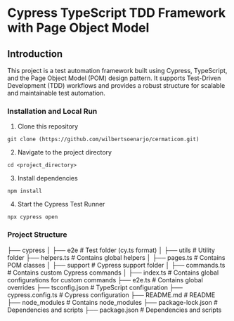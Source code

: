 # Cypress TypeScript TDD Framework with Page Object Model

## Introduction 

This project is a test automation framework built using Cypress, TypeScript, and the Page Object Model (POM) design pattern. It supports Test-Driven Development (TDD) workflows and provides a robust structure for scalable and maintainable test automation.

### Installation and Local Run

1. Clone this repository
```
git clone (https://github.com/wilbertsoenarjo/cermaticom.git)
 ```
2. Navigate to the project directory
```
cd <project_directory>
 ```
3. Install dependencies
```
npm install
 ```
4. Start the Cypress Test Runner
```
npx cypress open
 ```

### Project Structure
├── cypress
│   ├── e2e               # Test folder (cy.ts format)
│   ├── utils             # Utility folder
        ├── helpers.ts    # Contains global helpers
│       ├── pages.ts      # Contains POM classes
│   ├── support           # Cypress support folder
│       ├── commands.ts   # Contains custom Cypress commands
│       ├── index.ts      # Contains global configurations for custom commands
        ├── e2e.ts        # Contains global overrides
    ├── tsconfig.json     # TypeScript configuration
├── cypress.config.ts     # Cypress configuration
├── README.md             # README
├── node_modules          # Contains node_modules
├── package-lock.json     # Dependencies and scripts
├── package.json          # Dependencies and scripts